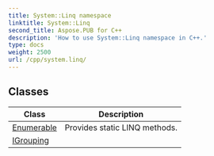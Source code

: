 ```yaml
---
title: System::Linq namespace
linktitle: System::Linq
second_title: Aspose.PUB for C++
description: 'How to use System::Linq namespace in C++.'
type: docs
weight: 2500
url: /cpp/system.linq/
---
```




## Classes

| Class | Description |
| --- | --- |
| [Enumerable](./enumerable/) | Provides static LINQ methods. |
| [IGrouping](./igrouping/) |  |

